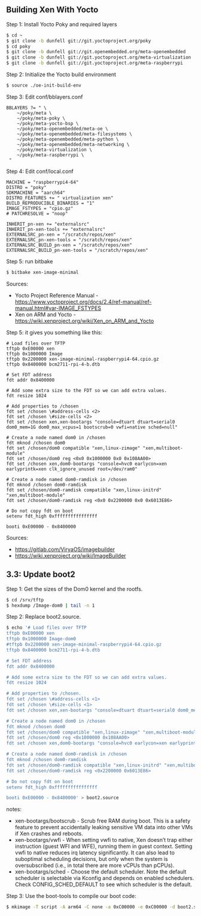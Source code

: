 ## Building Xen With Yocto

Step 1: Install Yocto Poky and required layers

```bash
$ cd ~
$ git clone -b dunfell git://git.yoctoproject.org/poky
$ cd poky
$ git clone -b dunfell git://git.openembedded.org/meta-openembedded
$ git clone -b dunfell git://git.yoctoproject.org/meta-virtualization
$ git clone -b dunfell git://git.yoctoproject.org/meta-raspberrypi
```

Step 2: Initialize the Yocto build environment

```bash
$ source ./oe-init-build-env
```

Step 3: Edit conf/bblayers.conf

```
BBLAYERS ?= " \
	~/poky/meta \
	~/poky/meta-poky \
	~/poky/meta-yocto-bsp \
	~/poky/meta-openembedded/meta-oe \
	~/poky/meta-openembedded/meta-filesystems \
	~/poky/meta-openembedded/meta-python \
	~/poky/meta-openembedded/meta-networking \
	~/poky/meta-virtualization \
	~/poky/meta-raspberrypi \
 "
```

Step 4: Edit conf/local.conf

```
MACHINE = "raspberrypi4-64"
DISTRO = "poky"
SDKMACHINE = "aarch64"
DISTRO_FEATURES += " virtualization xen"
BUILD_REPRODUCIBLE_BINARIES = "1"
IMAGE_FSTYPES = "cpio.gz"
# PATCHRESOLVE = "noop"

INHERIT_pn-xen += "externalsrc"
INHERIT_pn-xen-tools += "externalsrc"
EXTERNALSRC_pn-xen = "/scratch/repos/xen"
EXTERNALSRC_pn-xen-tools = "/scratch/repos/xen"
EXTERNALSRC_BUILD_pn-xen = "/scratch/repos/xen"
EXTERNALSRC_BUILD_pn-xen-tools = "/scratch/repos/xen"
```

Step 5: run bitbake

```bash
$ bitbake xen-image-minimal
```

Sources:

- Yocto Project Reference Manual - https://www.yoctoproject.org/docs/2.4/ref-manual/ref-manual.html#var-IMAGE_FSTYPES
- Xen on ARM and Yocto - https://wiki.xenproject.org/wiki/Xen_on_ARM_and_Yocto

Step 5: it gives you something like this:

```
# Load files over TFTP
tftpb 0xE00000 xen
tftpb 0x1000000 Image
tftpb 0x2200000 xen-image-minimal-raspberrypi4-64.cpio.gz
tftpb 0x8400000 bcm2711-rpi-4-b.dtb

# Set FDT address
fdt addr 0x8400000

# Add some extra size to the FDT so we can add extra values.
fdt resize 1024

# Add properties to /chosen
fdt set /chosen \#address-cells <2>
fdt set /chosen \#size-cells <2>
fdt set /chosen xen,xen-bootargs "console=dtuart dtuart=serial0 dom0_mem=1G dom0_max_vcpus=1 bootscrub=0 vwfi=native sched=null"

# Create a node named dom0 in /chosen
fdt mknod /chosen dom0
fdt set /chosen/dom0 compatible "xen,linux-zimage" "xen,multiboot-module"
fdt set /chosen/dom0 reg <0x0 0x1000000 0x0 0x108AA00>
fdt set /chosen xen,dom0-bootargs "console=hvc0 earlycon=xen earlyprintk=xen clk_ignore_unused root=/dev/ram0"

# Create a node named dom0-ramdisk in /chosen
fdt mknod /chosen dom0-ramdisk
fdt set /chosen/dom0-ramdisk compatible "xen,linux-initrd" "xen,multiboot-module"
fdt set /chosen/dom0-ramdisk reg <0x0 0x2200000 0x0 0x6013E86>

# Do not copy fdt on boot
setenv fdt_high 0xffffffffffffffff

booti 0xE00000 - 0x8400000
```

Sources:

- https://gitlab.com/ViryaOS/imagebuilder
- https://wiki.xenproject.org/wiki/ImageBuilder





## 3.3: Update boot2

Step 1: Get the sizes of the Dom0 kernel and the rootfs.

```bash
$ cd /srv/tftp
$ hexdump /Image-dom0 | tail -n 1
```

Step 2: Replace boot2.source.

```bash
$ echo '# Load files over TFTP
tftpb 0xE00000 xen
tftpb 0x1000000 Image-dom0
#tftpb 0x2200000 xen-image-minimal-raspberrypi4-64.cpio.gz
tftpb 0x8400000 bcm2711-rpi-4-b.dtb

# Set FDT address
fdt addr 0x8400000

# Add some extra size to the FDT so we can add extra values.
fdt resize 1024

# Add properties to /chosen.
fdt set /chosen \#address-cells <1>
fdt set /chosen \#size-cells <1>
fdt set /chosen xen,xen-bootargs "console=dtuart dtuart=serial0 dom0_mem=1G dom0_max_vcpus=1 bootscrub=0 vwfi=native sched=null"

# Create a node named dom0 in /chosen
fdt mknod /chosen dom0
fdt set /chosen/dom0 compatible "xen,linux-zimage" "xen,multiboot-module"
fdt set /chosen/dom0 reg <0x1000000 0x108AA00>
fdt set /chosen xen,dom0-bootargs "console=hvc0 earlycon=xen earlyprintk=xen clk_ignore_unused root=/dev/ram0"

# Create a node named dom0-ramdisk in /chosen
fdt mknod /chosen dom0-ramdisk
fdt set /chosen/dom0-ramdisk compatible "xen,linux-initrd" "xen,multiboot-module"
fdt set /chosen/dom0-ramdisk reg <0x2200000 0x6013E86>

# Do not copy fdt on boot
setenv fdt_high 0xffffffffffffffff

booti 0xE00000 - 0x8400000' > boot2.source
```

notes:

- xen-bootargs/bootscrub - Scrub free RAM during boot. This is a safety feature to prevent accidentally leaking sensitive VM data into other VMs if Xen crashes and reboots.
- xen-bootargs/vwfi - When setting vwfi to native, Xen doesn’t trap either instruction (guest WFI and WFE), running them in guest context. Setting vwfi to native reduces irq latency significantly. It can also lead to suboptimal scheduling decisions, but only when the system is oversubscribed (i.e., in total there are more vCPUs than pCPUs).
- xen-bootargs/sched - Choose the default scheduler. Note the default scheduler is selectable via Kconfig and depends on enabled schedulers. Check CONFIG_SCHED_DEFAULT to see which scheduler is the default.

Step 3: Use the boot-tools to compile our boot code:

```bash
$ mkimage -T script -A arm64 -C none -a 0xC00000 -e 0xC00000 -d boot2.source boot2.scr
```

## 
